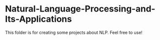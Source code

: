 # Natural-Language-Processing-and-Its-Applications
This folder is for creating some projects about NLP. Feel free to use!
